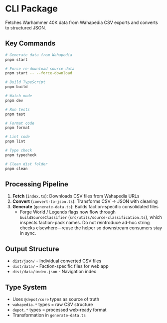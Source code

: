 # CLI Package

Fetches Warhammer 40K data from Wahapedia CSV exports and converts to structured JSON.

## Key Commands

```bash
# Generate data from Wahapedia
pnpm start

# Force re-download source data
pnpm start -- --force-download

# Build TypeScript
pnpm build

# Watch mode
pnpm dev

# Run tests
pnpm test

# Format code
pnpm format

# Lint code
pnpm lint

# Type check
pnpm typecheck

# Clean dist folder
pnpm clean
```

## Processing Pipeline

1. **Fetch** (`index.ts`): Downloads CSV files from Wahapedia URLs
2. **Convert** (`convert-to-json.ts`): Transforms CSV → JSON with cleaning
3. **Generate** (`generate-data.ts`): Builds faction-specific consolidated files
   - Forge World / Legends flags now flow through `buildSourceClassifier` (`src/utils/source-classification.ts`), which inspects faction-pack names. Do not reintroduce ad-hoc string checks elsewhere—reuse the helper so downstream consumers stay in sync.

## Output Structure

- `dist/json/` - Individual converted CSV files
- `dist/data/` - Faction-specific files for web app
- `dist/data/index.json` - Navigation index

## Type System

- Uses `@depot/core` types as source of truth
- `wahapedia.*` types = raw CSV structure
- `depot.*` types = processed web-ready format
- Transformation in `generate-data.ts`
